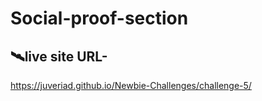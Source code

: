 # Social-proof-section
## 🛰️live site URL- 
https://juveriad.github.io/Newbie-Challenges/challenge-5/
